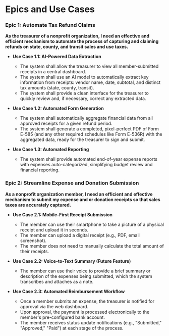 # Epics and Use Cases

### Epic 1: Automate Tax Refund Claims

**As the treasurer of a nonprofit organization, I need an effective and efficient mechanism to automate the process of capturing and claiming refunds on state, county, and transit sales and use taxes.**

*   **Use Case 1.1: AI-Powered Data Extraction**
    *   The system shall allow the treasurer to view all member-submitted receipts in a central dashboard.
    *   The system shall use an AI model to automatically extract key information from receipts: vendor name, date, subtotal, and distinct tax amounts (state, county, transit).
    *   The system shall provide a clean interface for the treasurer to quickly review and, if necessary, correct any extracted data.

*   **Use Case 1.2: Automated Form Generation**
    *   The system shall automatically aggregate financial data from all approved receipts for a given refund period.
    *   The system shall generate a completed, pixel-perfect PDF of Form E-585 (and any other required schedules like Form E-536R) with the aggregated data, ready for the treasurer to sign and submit.

*   **Use Case 1.3: Automated Reporting**
    *   The system shall provide automated end-of-year expense reports with expenses auto-categorized, simplifying budget review and financial reporting.

### Epic 2: Streamline Expense and Donation Submission

**As a nonprofit organization member, I need an efficient and effective mechanism to submit my expense and or donation receipts so that sales taxes are accurately captured.**

*   **Use Case 2.1: Mobile-First Receipt Submission**
    *   The member can use their smartphone to take a picture of a physical receipt and upload it in seconds.
    *   The member can upload a digital receipt (e.g., PDF, email screenshot).
    *   The member does not need to manually calculate the total amount of their receipts.

*   **Use Case 2.2: Voice-to-Text Summary (Future Feature)**
    *   The member can use their voice to provide a brief summary or description of the expenses being submitted, which the system transcribes and attaches as a note.

*   **Use Case 2.3: Automated Reimbursement Workflow**
    *   Once a member submits an expense, the treasurer is notified for approval via the web dashboard.
    *   Upon approval, the payment is processed electronically to the member's pre-configured bank account.
    *   The member receives status update notifications (e.g., "Submitted," "Approved," "Paid") at each stage of the process.
